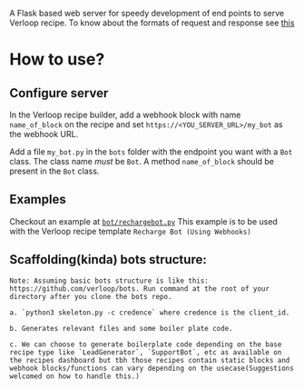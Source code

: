 A Flask based web server for speedy development of end points to serve Verloop recipe.
To know about the formats of request and response see [this](../README.md)

# How to use?

## Configure server

In the Verloop recipe builder, add a webhook block with name `name_of_block` on the recipe and set `https://<YOU_SERVER_URL>/my_bot` as the webhook URL.

Add a file `my_bot.py` in the `bots` folder with the endpoint you want with a `Bot` class. The class name _must_ be `Bot`. A method `name_of_block` should be present in the `Bot` class.

## Examples

Checkout an example at [`bot/rechargebot.py`](./bots/rechargebot.py)
This example is to be used with the Verloop recipe template `Recharge Bot (Using Webhooks)`

## Scaffolding(kinda) bots structure:

    Note: Assuming basic bots structure is like this: https://github.com/verloop/bots. Run command at the root of your directory after you clone the bots repo.

    a. `python3 skeleton.py -c credence` where credence is the client_id.

    b. Generates relevant files and some boiler plate code.

    c. We can choose to generate boilerplate code depending on the base recipe type like `LeadGenerator`, `SupportBot`, etc as available on the recipes dashboard but tbh those recipes contain static blocks and webhook blocks/functions can vary depending on the usecase(Suggestions welcomed on how to handle this.)
